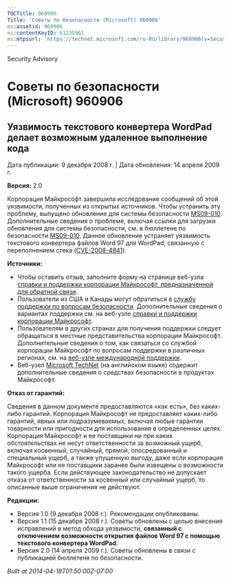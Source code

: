 ```yaml
---
TOCTitle: 960906
Title: 'Советы по безопасности (Microsoft) 960906'
ms:assetid: 960906
ms:contentKeyID: 61235961
ms:mtpsurl: 'https://technet.microsoft.com/ru-RU/library/960906(v=Security.10)'
---
```


Security Advisory

Советы по безопасности (Microsoft) 960906
=========================================

Уязвимость текстового конвертера WordPad делает возможным удаленное выполнение кода
-----------------------------------------------------------------------------------

Дата публикации: 9 декабря 2008 г. | Дата обновления: 14 апреля 2009 г.

**Версия:** 2.0

Корпорация Майкрософт завершила исследование сообщений об этой уязвимости, полученных из открытых источников. Чтобы устранить эту проблему, выпущено обновление для системы безопасности [MS09-010](http://go.microsoft.com/fwlink/?linkid=139849). Дополнительные сведения о проблеме, включая ссылки для загрузки обновления для системы безопасности, см. в бюллетене по безопасности [MS09-010](http://go.microsoft.com/fwlink/?linkid=139849). Данное обновление устраняет уязвимость текстового конвертера файлов Word 97 для WordPad, связанную с переполнением стека ([CVE-2008-4841](http://www.cve.mitre.org/cgi-bin/cvename.cgi?name=cve-2008-4841)).

**Источники:**

-   Чтобы оставить отзыв, заполните форму на странице веб-узла [справки и поддержки корпорации Майкрософт, предназначенной для обратной связи](https://support.microsoft.com/common/survey.aspx?scid=sw;en;1257&amp;showpage=1&amp;ws=technet&amp;sd=tech).
-   Пользователи из США и Канады могут обратиться в [службу поддержки по вопросам безопасности](http://go.microsoft.com/fwlink/?linkid=21131). Дополнительные сведения о вариантах поддержки см. на веб-узле [справки и поддержки корпорации Майкрософт](http://support.microsoft.com?ln=ru).
-   Пользователям в других странах для получения поддержки следует обращаться в местные представительства корпорации Майкрософт. Дополнительные сведения о том, как связаться со службой корпорации Майкрософт по вопросам поддержки в различных регионах, см. на [веб-узле международной поддержки](http://go.microsoft.com/fwlink/?linkid=21155).
-   Веб-узел [Microsoft TechNet](http://go.microsoft.com/fwlink/?linkid=21132) (на английском языке) содержит дополнительные сведения о средствах безопасности в продуктах Майкрософт.

**Отказ от гарантий:**

Сведения в данном документе предоставляются «как есть», без каких-либо гарантий. Корпорация Майкрософт не предоставляет каких-либо гарантий, явных или подразумеваемых, включая любые гарантии товарности или пригодности для использования в определенных целях. Корпорация Майкрософт и ее поставщики ни при каких обстоятельствах не несут ответственности за возможный ущерб, включая косвенный, случайный, прямой, опосредованный и специальный ущерб, а также упущенную выгоду, даже если корпорация Майкрософт или ее поставщики заранее были извещены о возможности такого ущерба. Если действующее законодательство не допускает отказа от ответственности за косвенный или случайный ущерб, то описанные выше ограничения не действуют.

**Редакции:**

-   Версия 1.0 (9 декабря 2008 г.). Рекомендации опубликованы.
-   Версия 1.1 (15 декабря 2008 г.). Советы обновлены с целью внесения исправлений в метод обхода уязвимости, **связанный с отключением возможности открытия файлов Word 97 с помощью текстового конвертера WordPad**.
-   Версия 2.0 (14 апреля 2009 г.). Советы обновлены в связи с публикацией бюллетеня по безопасности.

*Built at 2014-04-18T01:50:00Z-07:00*
